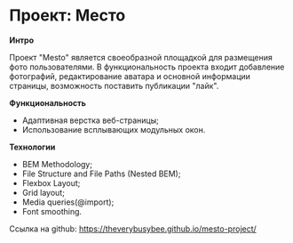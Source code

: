 # Проект: Место

**Интро**

Проект "Mesto" является своеобразной площадкой для размещения фото пользователями. В функциональность проекта входит добавление фотографий, редактирование аватара и основной информации страницы, возможность поставить публикации "лайк".

**Функциональность**

- Адаптивная верстка веб-страницы;
- Использование всплывающих модульных окон.

**Технологии**

- BEM Methodology;
- File Structure and File Paths (Nested BEM);
- Flexbox Layout;
- Grid layout;
- Media queries(@import);
- Font smoothing.

Ссылка на github: https://theverybusybee.github.io/mesto-project/
